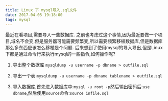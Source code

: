 ```yaml
---
title: Linux 下 mysql导入.sql文件
date: 2017-04-05 19:18:00
tags: mysql
---
```


最近在看项目,需要导入一些数据库.
之前也考虑过这个事情,因为最近要做一个项目,域名不会变,但是服务器可能需要频繁变,所以需要频繁移植数据库,但是数据库那么多东西应该怎么移植是个问题.
后来想到了使用mysql的导入导出,但是Linux下都是通过命令行来执行mysql的一些指令,如何操作呢?
<!--more-->

1. 导出整个数据库
`mysqldump -u username -p dbname > outfile.sql`

2. 导出一个表
`mysqldump -u username -p dbname tablename > outfile.sql`

3. 导入数据库,首先进入数据库中:`mysql -u root -p`然后输出密码后:`use dbname`,然后使用`source`命令:`source infile.sql`
